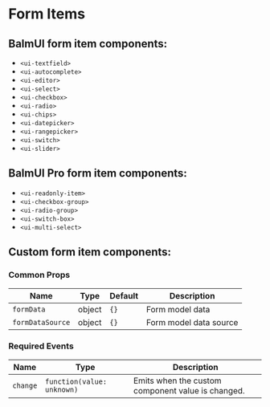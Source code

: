 # Form Items

## BalmUI form item components:

- `<ui-textfield>`
- `<ui-autocomplete>`
- `<ui-editor>`
- `<ui-select>`
- `<ui-checkbox>`
- `<ui-radio>`
- `<ui-chips>`
- `<ui-datepicker>`
- `<ui-rangepicker>`
- `<ui-switch>`
- `<ui-slider>`

## BalmUI Pro form item components:

- `<ui-readonly-item>`
- `<ui-checkbox-group>`
- `<ui-radio-group>`
- `<ui-switch-box>`
- `<ui-multi-select>`

## Custom form item components:

### Common Props

| Name             | Type   | Default | Description            |
| ---------------- | ------ | ------- | ---------------------- |
| `formData`       | object | `{}`    | Form model data        |
| `formDataSource` | object | `{}`    | Form model data source |

### Required Events

| Name     | Type                       | Description                                       |
| -------- | -------------------------- | ------------------------------------------------- |
| `change` | `function(value: unknown)` | Emits when the custom component value is changed. |
